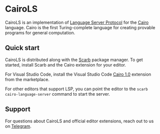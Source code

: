 # CairoLS

CairoLS is an implementation of [Language Server Protocol][LSP] for the [Cairo] language.
Cairo is the first Turing-complete language for creating provable programs for general computation.

## Quick start

CairoLS is distributed along with the [Scarb] package manager.
To get started, install Scarb and the Cairo extension for your editor.

For Visual Studio Code, install
the Visual Studio Code [Cairo 1.0](https://marketplace.visualstudio.com/items?itemName=starkware.cairo1) extension
from the marketplace.

For other editors that support LSP,
you can point the editor to the `scarb cairo-language-server` command to start the server.

## Support

For questions about CairoLS and official editor extensions, reach out to us on [Telegram].

[Cairo]: https://www.cairo-lang.org/

[LSP]: https://microsoft.github.io/language-server-protocol/

[Scarb]: https://docs.swmansion.com/scarb

[Telegram]: https://t.me/cairo_ls_support
